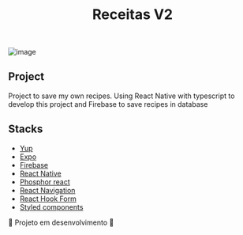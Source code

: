 <h1 align="center"> Receitas V2</h1>
<br/>

![image](https://user-images.githubusercontent.com/53982668/221445294-6bb72562-2465-4820-9c28-a8bdd7e778ce.png)

<h2>Project</h2>
<p>Project to save my own recipes. Using React Native with typescript to develop this project and Firebase to save recipes in database</p>

<h2>Stacks</h2>
<ul>
  <li><a href="">Yup</a></li>
  <li><a href="">Expo</a></li>
  <li><a href="">Firebase</a></li>
  <li><a href="">React Native</a></li>
  <li><a href="">Phosphor react</a></li>
  <li><a href="">React Navigation</a></li>
  <li><a href="">React Hook Form</a></li>
  <li><a href="">Styled components</a></li>
</ul>

:construction: Projeto em desenvolvimento :construction:
